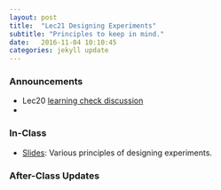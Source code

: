 ```yaml
---
layout: post
title:  "Lec21 Designing Experiments"
subtitle: "Principles to keep in mind."
date:   2016-11-04 10:10:45
categories: jekyll update
---
```




### Announcements

* Lec20 <a href = "{{ site.baseurl }}/assets/LC/resampling.html" target = "_blank">learning check discussion</a>
* 



### In-Class

* <a href = "{{ site.baseurl }}/assets/3-Statistical_Inference/designing_experiments.html" target = "_blank">Slides</a>: Various principles of designing experiments.



### After-Class Updates

<!--
* Lec21 <a href = "{{ site.baseurl }}/assets/LC/BLAH.html" target = "_blank">learning check discussion</a>
-->
